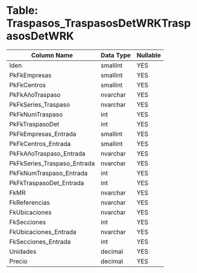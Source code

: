 # Table: Traspasos_TraspasosDetWRKTraspasosDetWRK

| Column Name | Data Type | Nullable |
|-------------|-----------|----------|
| Iden | smallint | YES |
| PkFkEmpresas | smallint | YES |
| PkFkCentros | smallint | YES |
| PkFkAñoTraspaso | nvarchar | YES |
| PkFkSeries_Traspaso | nvarchar | YES |
| PkFkNumTraspaso | int | YES |
| PkFkTraspasoDet | int | YES |
| PkFkEmpresas_Entrada | smallint | YES |
| PkFkCentros_Entrada | smallint | YES |
| PkFkAñoTraspaso_Entrada | nvarchar | YES |
| PkFkSeries_Traspaso_Entrada | nvarchar | YES |
| PkFkNumTraspaso_Entrada | int | YES |
| PkFkTraspasoDet_Entrada | int | YES |
| FkMR | nvarchar | YES |
| FkReferencias | nvarchar | YES |
| FkUbicaciones | nvarchar | YES |
| FkSecciones | int | YES |
| FkUbicaciones_Entrada | nvarchar | YES |
| FkSecciones_Entrada | int | YES |
| Unidades | decimal | YES |
| Precio | decimal | YES |
